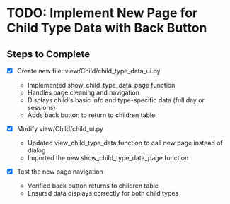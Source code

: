 # TODO: Implement New Page for Child Type Data with Back Button

## Steps to Complete

- [x] Create new file: view/Child/child_type_data_ui.py
  - Implemented show_child_type_data_page function
  - Handles page cleaning and navigation
  - Displays child's basic info and type-specific data (full day or sessions)
  - Adds back button to return to children table

- [x] Modify view/Child/child_ui.py
  - Updated view_child_type_data function to call new page instead of dialog
  - Imported the new show_child_type_data_page function

- [x] Test the new page navigation
  - Verified back button returns to children table
  - Ensured data displays correctly for both child types
